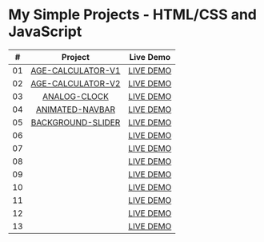# My Simple Projects - HTML/CSS and JavaScript

|  #   | Project                                                                                                                                   | Live Demo                           |
| :--: | :----------------------------------------------------------------------------------------------------------------------------------------:|:------------------------------------:
|  01  | [AGE-CALCULATOR-V1](https://github.com/DeoVindice29/MINI-PROJECTS/tree/main/AGE-CALCULATOR-V1)                                            |[LIVE DEMO](https://deovindice29.github.io/MINI-PROJECTS/AGE-CALCULATOR-V1/)                                                                                  |
|  02  | [AGE-CALCULATOR-V2](https://github.com/DeoVindice29/MINI-PROJECTS/tree/main/AGE-CALCULATOR-V2)                                            |[LIVE DEMO](https://deovindice29.github.io/MINI-PROJECTS/AGE-CALCULATOR-V2/)                                                                                  |
|  03  | [ANALOG-CLOCK](https://github.com/DeoVindice29/MINI-PROJECTS/tree/main/ANALOG%20CLOCK)                                                    |[LIVE DEMO](https://deovindice29.github.io/MINI-PROJECTS/ANALOG%20CLOCK/)                                                                                     |
|  04  | [ANIMATED-NAVBAR](https://github.com/DeoVindice29/MINI-PROJECTS/tree/main/ANIMATED%20NAV)                                                 |[LIVE DEMO](https://deovindice29.github.io/MINI-PROJECTS/ANIMATED%20NAV/)                                                                                       |
|  05  | [BACKGROUND-SLIDER](https://github.com/DeoVindice29/MINI-PROJECTS/tree/main/BACKGROUND-SLIDER)                                            |[LIVE DEMO](https://deovindice29.github.io/MINI-PROJECTS/BACKGROUND-SLIDER/)                                                                                  |
|  06  | []()                                        |[LIVE DEMO]()                                                                                |
|  07  | []()                                        |[LIVE DEMO]()                                                                                |
|  08  | []()                                        |[LIVE DEMO]()                                                                                |
|  09  | []()                                        |[LIVE DEMO]()                                                                                |
|  10  | []()                                        |[LIVE DEMO]()                                                                                |
|  11  | []()                                        |[LIVE DEMO]()                                                                                |
|  12  | []()                                        |[LIVE DEMO]()                                                                                |
|  13  | []()                                        |[LIVE DEMO]()                                                                                |
